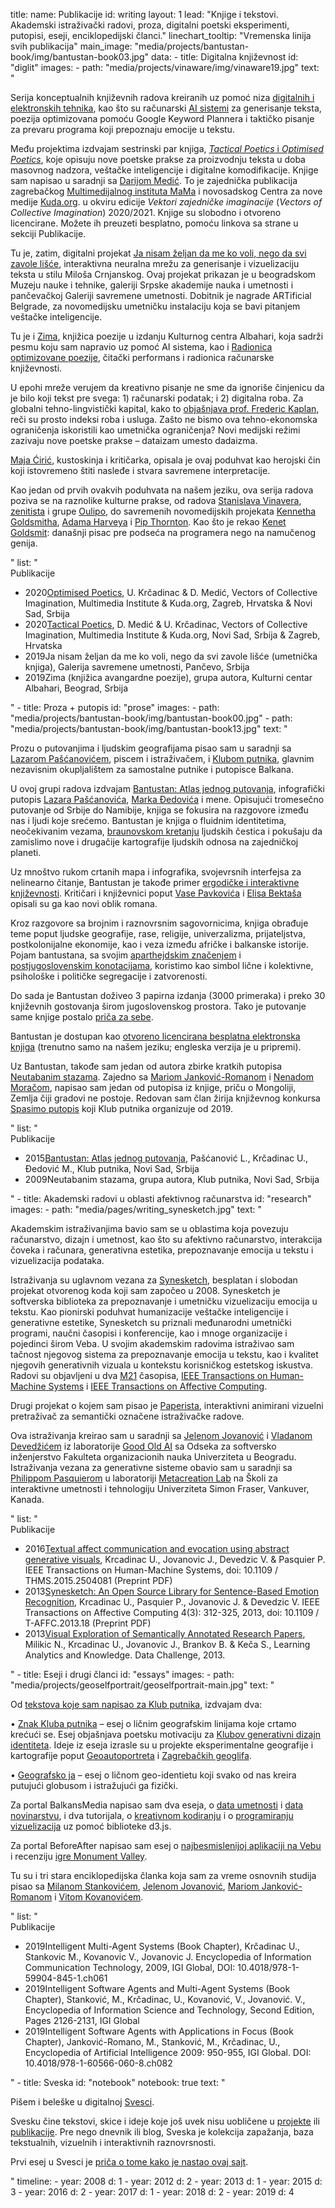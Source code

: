 title: 
    name: Publikacije
id: writing
layout: 1
lead: "Knjige i tekstovi. Akademski istraživački radovi, proza, digitalni poetski eksperimenti, putopisi, eseji, enciklopedijski članci."
linechart_tooltip: "Vremenska linija svih publikacija"
main_image: "media/projects/bantustan-book/img/bantustan-book03.jpg"
data:
    - title: Digitalna književnost
      id: "diglit"
      images: 
        - path: "media/projects/vinaware/img/vinaware19.jpg"
      text: "<p>Serija konceptualnih književnih radova kreiranih uz pomoć niza <a href='https://en.wikipedia.org/wiki/Electronic_literature' target='_blank'>digitalnih i elektronskih tehnika</a>, kao što su računarski <a href='/rad/projekti/category/ai'>AI sistemi</a> za generisanje teksta, poezija optimizovana pomoću Google Keyword Plannera i taktičko pisanje za prevaru programa koji prepoznaju emocije u tekstu.
</p>
<p>Među projektima izdvajam sestrinski par knjiga, <a href='/rad/projekti/optimised-tactical-poetics' target='_blank'><em>Tactical Poetics</em> i <em>Optimised Poetics</em></a>, koje opisuju nove poetske prakse za proizvodnju teksta u doba masovnog nadzora, veštačke inteligencije i digitalne komodifikacije. Knjige sam napisao u saradnji sa <a href='https://monoskop.org/Darija_Medi%C4%87' target='_blank'>Darijom Medić</a>. To je zajednička publikacija zagrebačkog <a href='https://mi2.hr/en/2021/01/english-darija-medic-uros-krcadinac-tactical-poetics-optimised-poetics/' target='_blank'>Multimedijalnog instituta MaMa</a> i novosadskog Centra za nove medije <a href='https://kuda.org/' target='_blank'>Kuda.org</a>. u okviru edicije <em>Vektori zajedničke imaginacije</em> (<em>Vectors of Collective Imagination</em>) 2020/2021. Knjige su slobodno i otvoreno licencirane. Možete ih preuzeti besplatno, pomoću linkova sa strane u sekciji Publikacije.
</p>
<p>Tu je, zatim, digitalni projekat <span class='italic-style'><a href='/rad/projekti/vinaware/'>Ja nisam željan da me ko voli, nego da svi zavole lišće</a></span>, interaktivna neuralna mrežu za generisanje i vizuelizaciju teksta u stilu Miloša Crnjanskog. Ovaj projekat prikazan je u beogradskom Muzeju nauke i tehnike, galeriji Srpske akademije nauka i umetnosti i pančevačkoj Galeriji savremene umetnosti. Dobitnik je nagrade ARTificial Belgrade, za novomedijsku umetničku instalaciju koja se bavi pitanjem veštačke inteligencije. 
</p>
<p>Tu je i <span class='italic-style'><a href='/rad/projekti/zima/'>Zima</a></span>, knjižica poezije u izdanju Kulturnog centra Albahari, koja sadrži pesmu koju sam napravio uz pomoć AI sistema, kao i <a href='/rad/projekti/optimized-poetry/'>Radionica optimizovane poezije</a>, čitački performans i radionica računarske književnosti.
</p>
<p>U epohi mreže verujem da kreativno pisanje ne sme da ignoriše činjenicu da je bilo koji tekst pre svega: 1) računarski podatak; i 2) digitalna roba. Za globalni tehno-lingvistički kapital, kako to <a href='https://infoscience.epfl.ch/record/200539?ln=en' target='_blank'>objašnjava prof. Frederic Kaplan</a>, reči su prosto indeksi roba i usluga.  Zašto ne bismo ova tehno-ekonomska ograničenja iskoristili kao umetnička ograničenja? Novi medijski režimi zazivaju nove poetske prakse – <span class='italic-style'>dataizam</span> umesto dadaizma.
</p>
<p><a href='https://curatorsintl.org/collaborators/maja_ciric' target='_blank'>Maja Ćirić</a>, kustoskinja i kritičarka, opisala je ovaj poduhvat kao <span class='italic-style'>herojski čin koji istovremeno štiti nasleđe i stvara savremene interpretacije.</span>
</p>
<p>Kao jedan od prvih ovakvih poduhvata na našem jeziku, ova serija radova poziva se na raznolike kulturne prakse, od radova <a href='https://sh.wikipedia.org/wiki/Stanislav_Vinaver' target='_blank'>Stanislava Vinavera</a>, <a href='https://monoskop.org/Zenit' target='_blank'>zenitista</a> i grupe <a href='https://en.wikipedia.org/wiki/Oulipo' target='_blank'>Oulipo</a>, do savremenih novomedijskih projekata <a href='https://monoskop.org/Kenneth_Goldsmith' target='_blank'>Kennetha Goldsmitha</a>, <a href='https://ahprojects.com/cvdazzle/' target='_blank'>Adama Harveya</a> i <a href='https://pipthornton.com/2019/03/12/language-in-the-age-of-algorithmic-reproduction-a-thesis/' target='_blank'>Pip Thornton</a>. Kao što je rekao <a href='https://monoskop.org/media/text/goldsmith_2011_uncreative_writing/' target='_blank'>Kenet Goldsmit</a>: današnji pisac pre podseća na programera nego na namučenog genija.</p>"
      list: "<div class='list-title interface-heading-style'>Publikacije</div>
    <ul>
    <li><span class='year interface-subheading-style'>2020</span><span class='page-list-item-style'><span class='italic-style'><a href='/download/research/optimised_poetics_2020.pdf' target='_blank'>Optimised Poetics</a></span>, U. Krčadinac & D. Medić, Vectors of Collective Imagination, Multimedia Institute & Kuda.org, Zagreb, Hrvatska & Novi Sad, Srbija</span>
    </li>
    <li><span class='year interface-subheading-style'>2020</span><span class='page-list-item-style'><span class='italic-style'><a href='/download/research/tactical_poetics_2020.pdf' target='_blank'>Tactical Poetics</a></span>, D. Medić & U. Krčadinac, Vectors of Collective Imagination, Multimedia Institute & Kuda.org, Novi Sad, Srbija & Zagreb, Hrvatska</span>
    </li>
    <li><span class='year interface-subheading-style'>2019</span><span class='page-list-item-style'><span class='italic-style'>Ja nisam željan da me ko voli, nego da svi zavole lišće</span> (umetnička knjiga), Galerija savremene umetnosti, Pančevo, Srbija</span>
    </li>
    <li><span class='year interface-subheading-style'>2019</span><span class='page-list-item-style'><span class='italic-style'>Zima</span> (knjižica avangardne poezije), grupa autora, Kulturni centar Albahari, Beograd, Srbija</span>
    </li>
    </ul>"
    - title: Proza + putopis
      id: "prose"
      images: 
        - path: "media/projects/bantustan-book/img/bantustan-book00.jpg"
        - path: "media/projects/bantustan-book/img/bantustan-book13.jpg"
      text: "<p>Prozu o putovanjima i ljudskim geografijama pisao sam u saradnji sa <a href='http://www.klubputnika.org/autori/lazar' target='_blank'>Lazarom Pašćanovićem</a>, piscem i istraživačem, i <a href='http://www.klubputnika.org/o-klub-putnika' target='_blank'>Klubom putnika</a>, glavnim nezavisnim okupljalištem za samostalne putnike i putopisce Balkana.</p>
<p>U ovoj grupi radova izdvajam <span class='italic-style'><a href='/rad/projekti/bantustan-book/'>Bantustan: Atlas jednog putovanja</a></span>, infografički putopis <a href='http://www.klubputnika.org/autori/lazar' target='_blank'>Lazara Pašćanovića</a>, <a href='http://www.klubputnika.org/autori/chivitli' target='_blank'>Marka Đedovića</a> i mene. Opisujući tromesečno putovanje od Srbije do Namibije, knjiga se fokusira na razgovore između nas i ljudi koje srećemo.  <span class='italic-style'>Bantustan</span> je knjiga o fluidnim identitetima, neočekivanim vezama, <a href='/rad/projekti/kp-identity/'>braunovskom kretanju</a> ljudskih čestica i pokušaju da zamislimo nove i drugačije kartografije ljudskih odnosa na zajedničkoj planeti.</p>
<p>Uz mnoštvo rukom crtanih mapa i infografika, svojevrsnih <span class='italic-style'>interfejsa</span> za nelinearno čitanje, <span class='italic-style'>Bantustan</span> je takođe primer <a href='https://www.articleworld.org/index.php/Ergodic_literature' target='_blank'>ergodičke i interaktivne književnosti</a>. Kritičari i književnici poput <a href='https://sr.wikipedia.org/sr-el/%D0%92%D0%B0%D1%81%D0%B0_%D0%9F%D0%B0%D0%B2%D0%BA%D0%BE%D0%B2%D0%B8%D1%9B' target='_blank'>Vase Pavkovića</a> i <a href='http://www.klubputnika.org/zbirka/blogovi/bantustan/3997-bantustan-kao-novi-oblik-romana' target='_blank'>Elisa Bektaša</a> opisali su ga kao <span class='italic-style'>novi oblik romana</span>.</p>
<p>Kroz razgovore sa brojnim i raznovrsnim sagovornicima, knjiga obrađuje teme poput ljudske geografije, rase, religije, univerzalizma, prijateljstva, postkolonijalne ekonomije, kao i veza između afričke i balkanske istorije. Pojam <span class='italic-style'>bantustana</span>, sa svojim <a href='https://en.wikipedia.org/wiki/Bantustan' target='_blank'>aparthejdskim značenjem</a> i <a href='http://monumenttotransformation.org/atlas-of-transformation/html/b/balkans/social-change-in-the-balkans-rastko-mocnik.html' target='_blank'>postjugoslovenskim konotacijama</a>, koristimo kao simbol lične i kolektivne, psihološke i političke segregacije i zatvorenosti.</p>
<p>Do sada je <span class='italic-style'>Bantustan</span> doživeo 3 papirna izdanja (3000 primeraka) i preko 30 književnih gostovanja širom jugoslovenskog prostora. Tako je putovanje same knjige postalo <a href='/rad/projekti/bantustan-dataviz/'>priča za sebe</a>.</p>
<p><span class='italic-style'>Bantustan</span> je dostupan kao <a href='http://www.klubputnika.org/tmp/Bantustan.pdf' target='_blank'>otvoreno licencirana besplatna elektronska knjiga</a> (trenutno samo na našem jeziku; engleska verzija je u pripremi).</p>
<p>Uz <span class='italic-style'>Bantustan</span>, takođe sam jedan od autora zbirke kratkih putopisa <span class='italic-style'><a href='http://www.klubputnika.org/zbirka/zbivanja/3432-neutabanim-stazama' target='_blank'>Neutabanim stazama</a></span>. Zajedno sa <a href='https://www.goodreads.com/author/show/4042520.Mario_Jankovi_Romano' target='_blank'>Mariom Janković-Romanom</a> i <a href='http://www.klubputnika.org/autori/nenad.moraca' target='_blank'>Nenadom Moračom</a>, napisao sam jedan od putopisa iz knjige, priču o Mongoliji,  <span class='italic-style'>Zemlja čiji gradovi ne postoje</span>. Redovan sam član žirija književnog konkursa <a href='http://www.klubputnika.org/zbirka/zbivanja/4287-konkurs-spasimo-putopis-2020' target='_blank'>Spasimo putopis</a> koji Klub putnika organizuje od 2019.</p>"
      list: "<div class='list-title interface-heading-style'>Publikacije</div>
    <ul>
    <li><span class='year interface-subheading-style'>2015</span><span class='page-list-item-style'><span class='italic-style'><a href='http://www.klubputnika.org/tmp/Bantustan.pdf' target='_blank'>Bantustan: Atlas jednog putovanja</a></span>, Pašćanović L., Krčadinac U., Đedović M., Klub putnika, Novi Sad, Srbija</span>
    </li>
    <li><span class='year interface-subheading-style'>2009</span><span class='page-list-item-style'><span class='italic-style'>Neutabanim stazama</span>, grupa autora, Klub putnika, Novi Sad, Srbija</span>
    </li>
    </ul>"
    - title: Akademski radovi u oblasti afektivnog računarstva
      id: "research"
      images: 
        - path: "media/pages/writing_synesketch.jpg"
      text: "<p>Akademskim istraživanjima bavio sam se u oblastima koja povezuju računarstvo, dizajn i umetnost, kao što su afektivno računarstvo, interakcija čoveka i računara, generativna estetika, prepoznavanje emocija u tekstu i vizuelizacija podataka.</p>
<p>Istraživanja su uglavnom vezana za <a href='/rad/projekti/synesketch/'>Synesketch</a>, besplatan i slobodan projekat otvorenog koda koji sam započeo u 2008. Synesketch je softverska biblioteka za prepoznavanje i umetničku vizuelizaciju emocija u tekstu. Kao pionirski poduhvat humanizacije veštačke inteligencije i generativne estetike, Synesketch su priznali međunarodni umetnički programi, naučni časopisi i konferencije, kao i mnoge organizacije i pojedinci širom Veba. U svojim akademskim radovima istraživao sam tačnost njegovog sistema za prepoznavanje emocija u tekstu, kao i kvalitet njegovih generativnih vizuala u kontekstu korisničkog estetskog iskustva. Radovi su objavljeni u dva <a href='https://www.paragraf.rs/izmene_i_dopune/130417-pravilnik_o_izmenama_i_dopunama_pravilnika_o_postupku_nacinu_vrednovanja_i_kvantitativnom_iskazivanju_naucnoistrazivackih_rezultata_istrazivaca.html' target='_blank'>M21</a> časopisa, <a href='https://ieeexplore.ieee.org/document/7358121' target='_blank'>IEEE Transactions on Human-Machine Systems</a> i <a href='https://ieeexplore.ieee.org/document/6589580' target='_blank'>IEEE Transactions on Affective Computing</a>.</p>
<p>Drugi projekat o kojem sam pisao je <a href='/rad/projekti/paperista/'>Paperista</a>, interaktivni animirani vizuelni pretraživač za semantički označene istraživačke radove.</p>
<p>Ova istraživanja kreirao sam u saradnji sa <a href='https://jelenajovanovic.net/' target='_blank'>Jelenom Jovanović</a> i <a href='http://devedzic.fon.bg.ac.rs/' target='_blank'>Vladanom Devedžićem</a> iz laboratorije <a href='http://goodoldai.org/' target='_blank'>Good Old AI</a> sa Odseka za softversko inženjerstvo Fakulteta organizacionih nauka Univerziteta u Beogradu. Istraživanja vezana za generativne sisteme obavio sam u saradnji sa <a href='http://philippepasquier.com/' target='_blank'>Philippom Pasquierom</a> u laboratoriji <a href='http://metacreation.net/' target='_blank'>Metacreation Lab</a> na Školi za interaktivne umetnosti i tehnologiju Univerziteta Simon Fraser, Vankuver, Kanada.</p>"
      list: "<div class='list-title interface-heading-style'>Publikacije</div>
    <ul>
    <li><span class='year interface-subheading-style'>2016</span><span class='page-list-item-style'><span class='italic-style'><a href='/download/synesketch/research/2016-Textual_Affect_Communication_and_Evocation_Using_Abstract_Generative_Visuals-Krcadinac_Jovanovic_Devedzic_and_Pasquier.pdf' target='_blank'>Textual affect communication and evocation using abstract generative visuals</a></span>, Krcadinac U., Jovanovic J., Devedzic V. & Pasquier P. IEEE Transactions on Human-Machine Systems, doi: 10.1109 / THMS.2015.2504081 (Preprint PDF)</span></li>
    <li><span class='year interface-subheading-style'>2013</span><span class='page-list-item-style'><span class='italic-style'><a href='/download/synesketch/research/2013-Synesketch_An_Open_Source_Library_for_Sentence-based_Emotion_Recognition-Krcadinac_Pasquier_Jovanovic_and_Devedzic.pdf' target='_blank'>Synesketch: An Open Source Library for Sentence-Based Emotion Recognition</a></span>, Krcadinac U., Pasquier P., Jovanovic J. & Devedzic V. IEEE Transactions on Affective Computing 4(3): 312-325, 2013, doi: 10.1109 / T-AFFC.2013.18 (Preprint PDF)</span></li>
    <li><span class='year interface-subheading-style'>2013</span><span class='page-list-item-style'><span class='italic-style'><a href='/download/research/paperista2013.pdf' target='_blank'>Visual Exploration of Semantically Annotated Research Papers</a></span>, Milikic N., Krcadinac U., Jovanovic J., Brankov B. & Keča S., Learning Analytics and Knowledge. Data Challenge, 2013.</span></li>
    </ul>"
    - title: Eseji i drugi članci
      id: "essays"
      images: 
        - path: "media/projects/geoselfportrait/geoselfportrait-main.jpg"
      text: "<p>Od <a href='http://www.klubputnika.org/autori/uros.krcadinac' target='_blank'>tekstova koje sam napisao za Klub putnika</a>, izdvajam dva:</p>
<p><span class='bullet-padding'>•</span> <span class='italic-style'><a href='http://www.klubputnika.org/zbirka/putoskop/3726-znak-kluba-putnika' target='_blank'>Znak Kluba putnika</a></span> – esej o ličnim geografskim linijama koje crtamo krećući se. Esej objašnjava poetsku motivaciju za <a href='/rad/projekti/kp-identity/'>Klubov generativni dizajn identiteta</a>. Ideje iz eseja izrasle su u projekte eksperimentalne geografije i kartografije poput <a href='/rad/projekti/geoselfportrait/'>Geoautoportreta</a> i <a href='/rad/projekti/geoglyphs-zg/'>Zagrebačkih geoglifa</a>.</p>
<p><span class='bullet-padding'>•</span> <span class='italic-style'><a href='http://www.klubputnika.org/zbirka/blogovi/bantustan/3930-geografsko-ja' target='_blank'>Geografsko ja</a></span> – esej o ličnom geo-identietu koji svako od nas kreira putujući globusom i istražujući ga fizički.</p>
<p>Za portal BalkansMedia napisao sam dva eseja, o <a href='https://www.balkansmedia.org/tutorijali/ocajni-ljudski-glitch-vizuelizacija-podataka-kao-autorski-izraz' target='_blank'>data umetnosti</a> i <a href='https://www.balkansmedia.org/tutorijali/data-novinarstvo-slucaj-mape-ministrovih-putovanja' target='_blank'>data novinarstvu</a>, i dva tutorijala, o <a href='https://www.balkansmedia.org/tutorijali/d3js-p5js-alati-za-kreativno-kodiranje-i-vizuelizaciju-podataka' target='_blank'>kreativnom kodiranju</a> i o <a href='https://www.balkansmedia.org/tutorijali/d3js-tutorijal-animirana-interaktivna-populaciona-piramida' target='_blank'>programiranju vizuelizacija</a> uz pomoć biblioteke d3.js.</p>
<p>Za portal BeforeAfter napisao sam esej o <a href='https://www.beforeafter.rs/tehnologija/text-ethan/' target='_blank'>najbesmislenijoj aplikaciji na Vebu</a> i recenziju <a href='https://www.beforeafter.rs/tehnologija/monument-valley/' target='_blank'>igre <span class='italic-style'>Monument Valley</span></a>.</p>
<p>Tu su i tri stara enciklopedijska članka koja sam za vreme osnovnih studija pisao sa <a href='http://milstan.net/' target='_blank'>Milanom Stankovićem</a>, <a href='https://jelenajovanovic.net/' target='_blank'>Jelenom Jovanović</a>, <a href='https://ie.linkedin.com/in/mario-jankovic-romano' target='_blank'>Mariom Janković-Romanom</a> i <a href='https://vitomir.kovanovic.info/' target='_blank'>Vitom Kovanovićem</a>.</p>"
      list: "<div class='list-title interface-heading-style'>Publikacije</div>
    <ul>
    <li><span class='year interface-subheading-style'>2019</span><span class='page-list-item-style'><span class='italic-style'>Intelligent Multi-Agent Systems</span> (Book Chapter), Krčadinac U., Stankovic M., Kovanovic V., Jovanovic J. Encyclopedia of Information Communication Technology, 2009, IGI Global, DOI: 10.4018/978-1-59904-845-1.ch061</span>
    </li>
    <li><span class='year interface-subheading-style'>2019</span><span class='page-list-item-style'><span class='italic-style'>Intelligent Software Agents and Multi-Agent Systems</span> (Book Chapter), Stanković, M., Krčadinac, U., Kovanović, V., Jovanović. V., Encyclopedia of Information Science and Technology, Second Edition, Pages 2126-2131, IGI Global</span>
    </li>
    <li><span class='year interface-subheading-style'>2019</span><span class='page-list-item-style'><span class='italic-style'>Intelligent Software Agents with Applications in Focus</span> (Book Chapter), Janković-Romano, M., Stanković, M., Krčadinac, U., Encyclopedia of Artificial Intelligence 2009: 950-955, IGI Global. DOI: 10.4018/978-1-60566-060-8.ch082</span>
    </li>
    </ul>"
    - title: Sveska
      id: "notebook"
      notebook: true
      text: "<p>Pišem i beleške u digitalnoj <a href='/work/notebook/'>Svesci</a>.</p> 
      <p>Svesku čine tekstovi, skice i ideje koje još uvek nisu uobličene u <a href='/rad/projekti/'>projekte</a> ili <a href='/rad/tekstovi/'>publikacije</a>. Pre nego dnevnik ili blog, Sveska je kolekcija zapažanja, baza tekstualnih, vizuelnih i interaktivnih raznovrsnosti.</p>
      <p>Prvi esej u Svesci je <a href='/rad/sveska/this/'>priča o tome kako je nastao ovaj sajt</a>.</p>"
timeline:
    - year: 2008
      d: 1
    - year: 2012
      d: 2
    - year: 2013
      d: 1
    - year: 2015
      d: 3
    - year: 2016
      d: 2
    - year: 2017
      d: 1
    - year: 2018
      d: 2
    - year: 2019
      d: 4